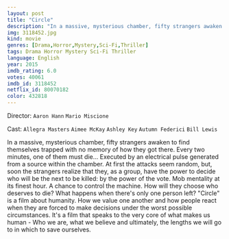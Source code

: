 ```yaml
---
layout: post
title: "Circle"
description: "In a massive, mysterious chamber, fifty strangers awaken to find themselves trapped with no memory of how they got there. Every two minutes, one of them must die... Executed by an electrical pulse generated from a source within the chamber. At first the attacks seem random, but, soon the strangers realize that they, as a group, have the power to decide who will be the next to be killed: by the power of the vote. Mob mentality at its finest hour. A chance to control the machine. How.."
img: 3118452.jpg
kind: movie
genres: [Drama,Horror,Mystery,Sci-Fi,Thriller]
tags: Drama Horror Mystery Sci-Fi Thriller 
language: English
year: 2015
imdb_rating: 6.0
votes: 40061
imdb_id: 3118452
netflix_id: 80070182
color: 432818
---
```

Director: `Aaron Hann` `Mario Miscione`  

Cast: `Allegra Masters` `Aimee McKay` `Ashley Key` `Autumn Federici` `Bill Lewis` 

In a massive, mysterious chamber, fifty strangers awaken to find themselves trapped with no memory of how they got there. Every two minutes, one of them must die... Executed by an electrical pulse generated from a source within the chamber. At first the attacks seem random, but, soon the strangers realize that they, as a group, have the power to decide who will be the next to be killed: by the power of the vote. Mob mentality at its finest hour. A chance to control the machine. How will they choose who deserves to die? What happens when there's only one person left? "Circle" is a film about humanity. How we value one another and how people react when they are forced to make decisions under the worst possible circumstances. It's a film that speaks to the very core of what makes us human - Who we are, what we believe and ultimately, the lengths we will go to in which to save ourselves.